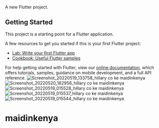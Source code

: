 
A new Flutter project.

## Getting Started

This project is a starting point for a Flutter application.

A few resources to get you started if this is your first Flutter project:

- [Lab: Write your first Flutter app](https://flutter.dev/docs/get-started/codelab)
- [Cookbook: Useful Flutter samples](https://flutter.dev/docs/cookbook)

For help getting started with Flutter, view our
[online documentation](https://flutter.dev/docs), which offers tutorials,
samples, guidance on mobile development, and a full API reference.
![Screenshot_20220519_133758_hillary co ke maidinkenya](https://user-images.githubusercontent.com/33893807/169541589-8545d677-d04a-447d-9980-c1eedd67d61d.jpg)
![Screenshot_20220520_162956_hillary co ke maidinkenya](https://user-images.githubusercontent.com/33893807/169541615-a45431ef-ad60-43b8-a376-266b1ce99fce.jpg)
![Screenshot_20220519_015528_hillary co ke maidinkenya](https://user-images.githubusercontent.com/33893807/169170020-80ac2532-78f0-42d2-aa16-00ea165f9b9e.jpg)
![Screenshot_20220519_015537_hillary co ke maidinkenya](https://user-images.githubusercontent.com/33893807/169170045-19481dbe-2728-40b0-8bac-2cc08174d747.jpg)
![Screenshot_20220519_015544_hillary co ke maidinkenya](https://user-images.githubusercontent.com/33893807/169170064-5ea9939c-71bb-4fcc-86f4-f014b6c3d9d0.jpg)
# maidinkenya
